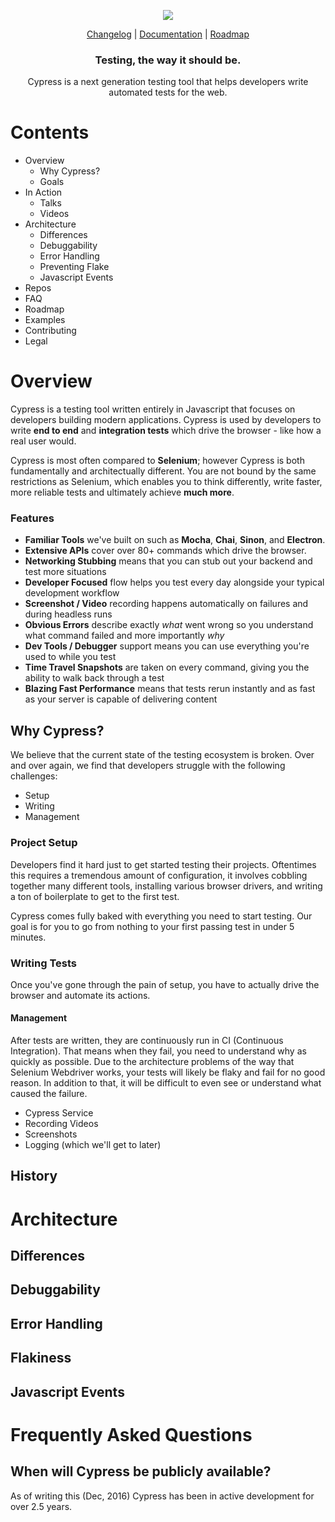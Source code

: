 <p align="center">
  <img src="https://cloud.githubusercontent.com/assets/1268976/20607953/d7ae489c-b24a-11e6-9cc4-91c6c74c5e88.png"/>
</p>
<p align="center">
  <a href="https://on.cypress.io/changelog">Changelog</a> |
  <a href="https://on.cypress.io">Documentation</a> |
  <a href="https://github.com/cypress-io/cypress/projects">Roadmap</a>
</p>

<h3 align="center">
  Testing, the way it should be.
</h3>

<p align="center">
  Cypress is a next generation testing tool that helps developers write automated tests for the web.
</p>

# Contents

- Overview
  - Why Cypress?
  - Goals
- In Action
  - Talks
  - Videos
- Architecture
  - Differences
  - Debuggability
  - Error Handling
  - Preventing Flake
  - Javascript Events
- Repos
- FAQ
  <!-- - Is Cypress publicly available? -->
  <!-- - Is Cypress Open Source? -->
  <!-- - Is this a commercial project? -->
  <!-- - What kind of projects work well? -->
  <!-- - What kind of projects don't work so well? -->
  <!-- - Can I run this on my CI Server? -->
  <!-- - Does Cypress support cross browser testing? -->
- Roadmap
- Examples
- Contributing
- Legal

# Overview

Cypress is a testing tool written entirely in Javascript that focuses on developers building modern applications. Cypress is used by developers to write **end to end** and **integration tests** which drive the browser - like how a real user would.

Cypress is most often compared to **Selenium**; however Cypress is both fundamentally and architectually different. You are not bound by the same restrictions as Selenium, which enables you to think differently, write faster, more reliable tests and ultimately achieve **much more**.

### Features
- **Familiar Tools** we've built on such as **Mocha**, **Chai**, **Sinon**, and **Electron**.
- **Extensive APIs** cover over 80+ commands which drive the browser.
- **Networking Stubbing** means that you can stub out your backend and test more situations
- **Developer Focused** flow helps you test every day alongside your typical development workflow
- **Screenshot / Video** recording happens automatically on failures and during headless runs
- **Obvious Errors** describe exactly *what* went wrong so you understand what command failed and more importantly *why*
- **Dev Tools / Debugger** support means you can use everything you're used to while you test
- **Time Travel Snapshots** are taken on every command, giving you the ability to walk back through a test
- **Blazing Fast Performance** means that tests rerun instantly and as fast as your server is capable of delivering content

## Why Cypress?

We believe that the current state of the testing ecosystem is broken. Over and over again, we find that developers struggle with the following challenges:

- Setup
- Writing
- Management

### Project Setup

Developers find it hard just to get started testing their projects. Oftentimes this requires a tremendous amount of configuration, it involves cobbling together many different tools, installing various browser drivers, and writing a ton of boilerplate to get to the first test.

Cypress comes fully baked with everything you need to start testing. Our goal is for you to go from nothing to your first passing test in under 5 minutes.

### Writing Tests

Once you've gone through the pain of setup, you have to actually drive the browser and automate its actions.

#### Management

After tests are written, they are continuously run in CI (Continuous Integration). That means when they fail, you need to understand why as quickly as possible. Due to the architecture problems of the way that Selenium Webdriver works, your tests will likely be flaky and fail for no good reason. In addition to that, it will be difficult to even see or understand what caused the failure.

- Cypress Service
- Recording Videos
- Screenshots
- Logging (which we'll get to later)

## History

# Architecture

## Differences

## Debuggability

## Error Handling

## Flakiness

## Javascript Events

# Frequently Asked Questions

## When will Cypress be publicly available?

As of writing this (Dec, 2016) Cypress has been in active development for over 2.5 years.
